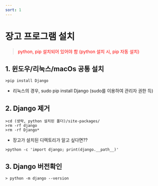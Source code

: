 ```yaml
---
sort: 1
---
```


# 장고 프로그램 설치

> <font color='red'>python, pip 설치되어 있어야 함 (python 설치 시, pip 자동 설치)</font>   

## 1. 윈도우/리눅스/macOs 공통 설치
```
>pip install Django
```

- 리눅스의 경우, sudo pip install Django (sudo를 이용하여 관리자 권한 득)

## 2. Django 제거

```
>cd (생략, python 설치된 폴더)/site-packages/
>rm -rf django
>rm -rf Django*
```

- 장고가 설치된 디렉토리가 알고 싶다면??

```
>python -c 'import django; print(django.__path__)'
```

## 3. Django 버전확인
```
> python -m django --version
```
